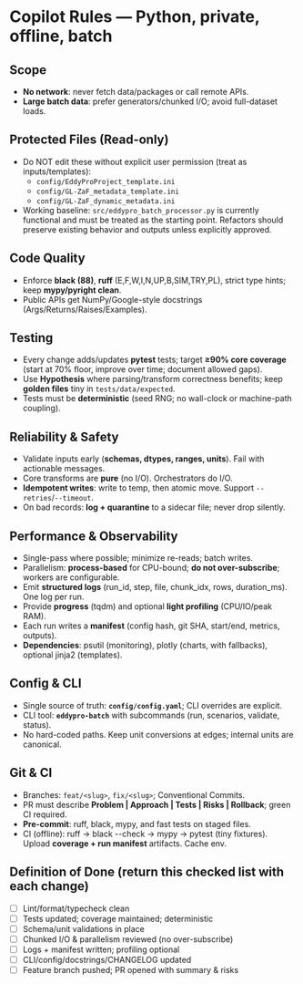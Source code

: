 # Copilot Rules — Python, private, offline, batch

## Scope
- **No network**: never fetch data/packages or call remote APIs.
- **Large batch data**: prefer generators/chunked I/O; avoid full-dataset loads.

## Protected Files (Read-only)
- Do NOT edit these without explicit user permission (treat as inputs/templates):
	- `config/EddyProProject_template.ini`
	- `config/GL-ZaF_metadata_template.ini`
	- `config/GL-ZaF_dynamic_metadata.ini`
- Working baseline: `src/eddypro_batch_processor.py` is currently functional and must be treated as the starting point. Refactors should preserve existing behavior and outputs unless explicitly approved.

## Code Quality
- Enforce **black (88)**, **ruff** (E,F,W,I,N,UP,B,SIM,TRY,PL), strict type hints; keep **mypy/pyright clean**.
- Public APIs get NumPy/Google-style docstrings (Args/Returns/Raises/Examples).

## Testing
- Every change adds/updates **pytest** tests; target **≥90% core coverage** (start at 70% floor, improve over time; document allowed gaps).
- Use **Hypothesis** where parsing/transform correctness benefits; keep **golden files** tiny in `tests/data/expected`.
- Tests must be **deterministic** (seed RNG; no wall-clock or machine-path coupling).

## Reliability & Safety
- Validate inputs early (**schemas, dtypes, ranges, units**). Fail with actionable messages.
- Core transforms are **pure** (no I/O). Orchestrators do I/O.
- **Idempotent writes**: write to temp, then atomic move. Support `--retries`/`--timeout`.
- On bad records: **log + quarantine** to a sidecar file; never drop silently.

## Performance & Observability
- Single-pass where possible; minimize re-reads; batch writes.
- Parallelism: **process-based** for CPU-bound; **do not over-subscribe**; workers are configurable.
- Emit **structured logs** (run_id, step, file, chunk_idx, rows, duration_ms). One log per run.
- Provide **progress** (tqdm) and optional **light profiling** (CPU/IO/peak RAM). 
- Each run writes a **manifest** (config hash, git SHA, start/end, metrics, outputs).
- **Dependencies**: psutil (monitoring), plotly (charts, with fallbacks), optional jinja2 (templates).

## Config & CLI
- Single source of truth: **`config/config.yaml`**; CLI overrides are explicit.
- CLI tool: **`eddypro-batch`** with subcommands (run, scenarios, validate, status).
- No hard-coded paths. Keep unit conversions at edges; internal units are canonical.

## Git & CI
- Branches: `feat/<slug>`, `fix/<slug>`; Conventional Commits.
- PR must describe **Problem | Approach | Tests | Risks | Rollback**; green CI required.
- **Pre-commit**: ruff, black, mypy, and fast tests on staged files.
- CI (offline): ruff → black --check → mypy → pytest (tiny fixtures). Upload **coverage + run manifest** artifacts. Cache env.

## Definition of Done (return this checked list with each change)
- [ ] Lint/format/typecheck clean
- [ ] Tests updated; coverage maintained; deterministic
- [ ] Schema/unit validations in place
- [ ] Chunked I/O & parallelism reviewed (no over-subscribe)
- [ ] Logs + manifest written; profiling optional
- [ ] CLI/config/docstrings/CHANGELOG updated
- [ ] Feature branch pushed; PR opened with summary & risks
